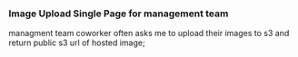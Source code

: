 ### Image Upload Single Page for management team

managment team coworker often asks me to upload their images to s3
and return public s3 url of hosted image;
